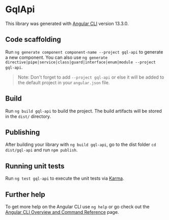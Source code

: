 # GqlApi

This library was generated with [Angular CLI](https://github.com/angular/angular-cli) version 13.3.0.

## Code scaffolding

Run `ng generate component component-name --project gql-api` to generate a new component. You can also use `ng generate directive|pipe|service|class|guard|interface|enum|module --project gql-api`.
> Note: Don't forget to add `--project gql-api` or else it will be added to the default project in your `angular.json` file. 

## Build

Run `ng build gql-api` to build the project. The build artifacts will be stored in the `dist/` directory.

## Publishing

After building your library with `ng build gql-api`, go to the dist folder `cd dist/gql-api` and run `npm publish`.

## Running unit tests

Run `ng test gql-api` to execute the unit tests via [Karma](https://karma-runner.github.io).

## Further help

To get more help on the Angular CLI use `ng help` or go check out the [Angular CLI Overview and Command Reference](https://angular.io/cli) page.

